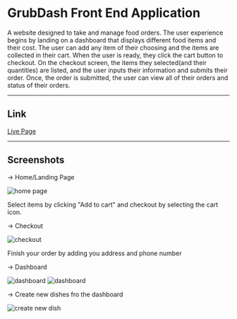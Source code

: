 # GrubDash Front End Application
A website designed to take and manage food orders. The user experience begins by landing on a dashboard that displays different food items and their cost. The user can add any item of their choosing and the items are collected in their cart. When the user is ready, they click the cart button to checkout. On the checkout screen, the items they selected(and their quantities) are listed, and the user inputs their information and submits their order. Once, the order is submitted, the user can view all of their orders and status of their orders.

---
## Link
[Live Page](https://starter-grub-dash-front-end-alpha.vercel.app/)

---
## Screenshots

-> Home/Landing Page

![home page](https://user-images.githubusercontent.com/85326605/141227477-68d3f6b9-6aed-4685-8109-5c97ec2c76c2.jpeg)

Select items by clicking "Add to cart" and checkout by selecting the cart icon.

-> Checkout

![checkout](https://user-images.githubusercontent.com/85326605/141227722-03803768-6fee-4ea6-83a9-601a872c7319.jpeg)

Finish your order by adding you address and phone number

-> Dashboard

![dashboard](https://user-images.githubusercontent.com/85326605/141227857-a50284fe-f0b7-46e1-8cbb-cb64d6ab3f3d.jpeg)
![dashboard](https://user-images.githubusercontent.com/85326605/141227994-6bcfefc9-60b5-4c3b-8db0-1978e73583df.jpeg)

-> Create new dishes fro the dashboard

![create new dish](https://user-images.githubusercontent.com/85326605/141228198-81bc2594-a3d8-44c8-883c-d649a7cdedaa.jpeg)
